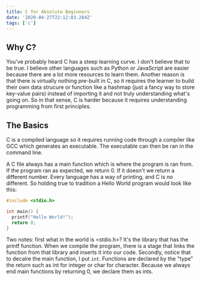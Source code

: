 ```yaml
---
title: C for Absolute Beginners
date: '2020-04-27T22:12:03.284Z'
tags: ['c']
---
```


## Why C?

You've probably heard C has a steep learning curve. I don't believe that to be true. I believe other languages such as Python or JavaScript are easier because there are a lot more resources to learn them. Another reason is that there is virtually nothing pre-built in C, so it requires the learner to build their own data strucure or function like a hashmap (just a fancy way to store key-value pairs) instead of importing it and not truly understanding what's going on. So in that sense, C is harder because it requires understanding programming from first principles.

## The Basics

C is a compiled language so it requires running code through a compiler like GCC which generates an executable. The executable can then be ran in the command line.

A C file always has a main function which is where the program is ran from. If the program ran as expected, we return 0. If it doesn't we return a different number. Every language has a way of printing, and C is no different. So holding true to tradition a Hello World program would look like this:

```C
#include <stdio.h>

int main() {
  printf("Hello World!");
  return 0;
}
```

Two notes: first what in the world is <stdio.h>? It's the library that has the printf function. When we compile the program, there is a stage that links the function from that library and inserts it into our code. Secondly, notice that to decalre the main function, I put `int`. Functions are declared by the "type" the return such as int for integer or char for character. Because we always end main functions by returning 0, we declare them as ints.
